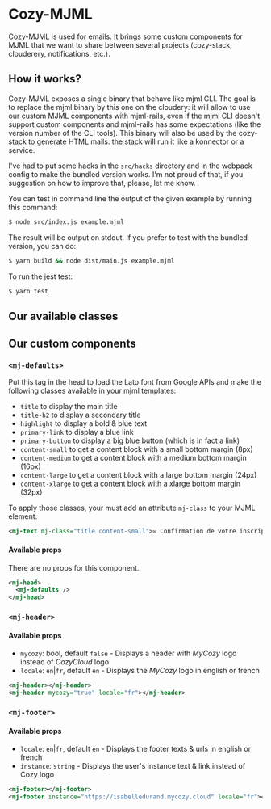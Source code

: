 Cozy-MJML
=========

Cozy-MJML is used for emails. It brings some custom components for MJML that we
want to share between several projects (cozy-stack, clouderery, notifications,
etc.).

## How it works?

Cozy-MJML exposes a single binary that behave like mjml CLI. The goal is to
replace the mjml binary by this one on the cloudery: it will allow to use our
custom MJML components with mjml-rails, even if the mjml CLI doesn't support
custom components and mjml-rails has some expectations (like the version number
of the CLI tools). This binary will also be used by the cozy-stack to generate
HTML mails: the stack will run it like a konnector or a service.

I've had to put some hacks in the `src/hacks` directory and in the webpack
config to make the bundled version works. I'm not proud of that, if you
suggestion on how to improve that, please, let me know.

You can test in command line the output of the given example by running this
command:

```sh
$ node src/index.js example.mjml
```

The result will be output on stdout. If you prefer to test with the bundled
version, you can do:

```sh
$ yarn build && node dist/main.js example.mjml
```

To run the jest test:

```sh
$ yarn test
```

## Our available classes

## Our custom components

### `<mj-defaults>`

Put this tag in the head to load the Lato font from Google APIs and make the
following classes available in your mjml templates:

- `title` to display the main title
- `title-h2` to display a secondary title
- `highlight` to display a bold & blue text
- `primary-link` to display a blue link
- `primary-button` to display a big blue button (which is in fact a link)
- `content-small` to get a content block with a small bottom margin (8px)
- `content-medium` to get a content block with a medium bottom margin (16px)
- `content-large` to get a content block with a large bottom margin (24px)
- `content-xlarge` to get a content block with a xlarge bottom margin (32px)

To apply those classes, your must add an attribute `mj-class` to your MJML element.

```xml
<mj-text mj-class="title content-small">✉️ Confirmation de votre inscription</mj-text>
```

#### Available props
There are no props for this component.

```xml
<mj-head>
  <mj-defaults />
</mj-head>
```

### `<mj-header>`

#### Available props
- `mycozy`: bool, default `false` - Displays a header with *MyCozy* logo instead of *CozyCloud* logo
- `locale`: `en`|`fr`, default `en` - Displays the *MyCozy* logo in english or french

```xml
<mj-header></mj-header>
<mj-header mycozy="true" locale="fr"></mj-header>
```

### `<mj-footer>`

#### Available props
- `locale`: `en`|`fr`, default `en` - Displays the footer texts & urls in english or french
- `instance`: `string` - Displays the user's instance text & link instead of Cozy logo

```xml
<mj-footer></mj-footer>
<mj-footer instance="https://isabelledurand.mycozy.cloud" locale="fr"></mj-footer>
```
